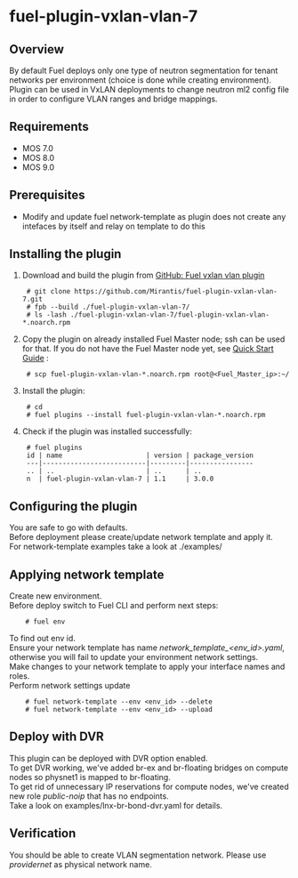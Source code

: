fuel-plugin-vxlan-vlan-7
========================

Overview
--------

By default Fuel deploys only one type of neutron segmentation for tenant networks per environment (choice is done while creating environment).  
Plugin can be used in VxLAN deployments to change neutron ml2 config file in order to configure VLAN ranges and bridge mappings.

Requirements 
------------
- MOS 7.0
- MOS 8.0
- MOS 9.0

Prerequisites
------------
- Modify and update fuel network-template as plugin does not create any intefaces by itself and relay on template to do this

Installing the plugin
---------------------
1. Download and build the plugin from
    [GitHub: Fuel vxlan vlan plugin](https://github.com/Mirantis/fuel-plugin-vxlan-vlan-7)

        # git clone https://github.com/Mirantis/fuel-plugin-vxlan-vlan-7.git
        # fpb --build ./fuel-plugin-vxlan-vlan-7/
        # ls -lash ./fuel-plugin-vxlan-vlan-7/fuel-plugin-vxlan-vlan-*.noarch.rpm

2. Copy the plugin on already installed Fuel Master node; ssh can be used for
    that. If you do not have the Fuel Master node yet, see
    [Quick Start Guide](https://software.mirantis.com/quick-start/) :

        # scp fuel-plugin-vxlan-vlan-*.noarch.rpm root@<Fuel_Master_ip>:~/

3. Install the plugin:

        # cd
        # fuel plugins --install fuel-plugin-vxlan-vlan-*.noarch.rpm

4. Check if the plugin was installed successfully:

        # fuel plugins
        id | name                     | version | package_version
        ---|--------------------------|---------|----------------
        .. | ..                       | ..      | ..
        n  | fuel-plugin-vxlan-vlan-7 | 1.1     | 3.0.0

Configuring the plugin
----------------------
You are safe to go with defaults.  
Before deployment please create/update network template and apply it.  
For network-template examples take a look at ./examples/

Applying network template
-------------------------
Create new environment.  
Before deploy switch to Fuel CLI and perform next steps:  

        # fuel env

To find out env id.  
Ensure your network template has name *network_template_<env_id\>.yaml*, otherwise you will fail to update your environment network settings.  
Make changes to your network template to apply your interface names and roles.  
Perform network settings update

        # fuel network-template --env <env_id> --delete
        # fuel network-template --env <env_id> --upload

Deploy with DVR
---------------
This plugin can be deployed with DVR option enabled.  
To get DVR working, we've added br-ex and br-floating bridges on compute nodes so physnet1 is mapped to br-floating.  
To get rid of unnecessary IP reservations for compute nodes, we've created new role *public-noip* that has no endpoints.  
Take a look on examples/lnx-br-bond-dvr.yaml for details.

Verification
------------
You should be able to create VLAN segmentation network. Please use *providernet* as physical network name.
